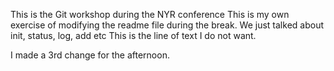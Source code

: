 This is the Git workshop during the NYR conference
This is my own exercise of modifying the readme file during the break.
We just talked about init, status, log, add etc
This is the line of text I do not want. 

I made a 3rd change for the afternoon. 